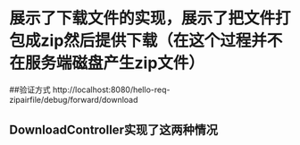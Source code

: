 # 展示了下载文件的实现，展示了把文件打包成zip然后提供下载（在这个过程并不在服务端磁盘产生zip文件）
##验证方式
	http://localhost:8080/hello-req-zipairfile/debug/forward/download
	
## DownloadController实现了这两种情况